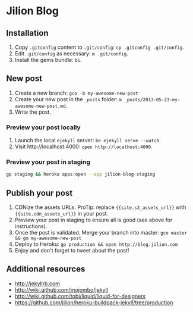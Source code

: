 # Jilion Blog

## Installation

1. Copy `.gitconfig` content to `.git/config`: `cp .gitconfig .git/config`.
2. Edit `.git/config` as necessary: `m .git/config`.
3. Install the gems bundle: `bi`.

## New post

1. Create a new branch: `gco -b my-awesome-new-post`
2. Create your new post in the `_posts` folder: `m _posts/2013-05-23-my-awesome-new-post.md`.
3. Write the post.

### Preview your post locally

1. Launch the local `ejekyll` server: `be ejekyll serve --watch`.
2. Visit http://localhost:4000: `open http://localhost:4000`.

### Preview your post in staging

```bash
gp staging && heroku apps:open --app jilion-blog-staging
```

## Publish your post

1. CDNize the assets URLs. ProTip: replace `{{site.s3_assets_url}}` with
  `{{site.cdn_assets_url}}` in your post.
2. Preview your post in staging to ensure all is good (see above for
  instructions).
3. Once the post is validated. Merge your branch into master: `gco master && gm
  my-awesome-new-post`
4. Deploy to Heroku: `gp production && open http://blog.jilion.com`
5. Enjoy and don't forget to tweet about the post!

## Additional resources

* http://jekyllrb.com
* http://wiki.github.com/mojombo/jekyll
* http://wiki.github.com/tobi/liquid/liquid-for-designers
* https://github.com/jilion/heroku-buildpack-jekyll/tree/production
